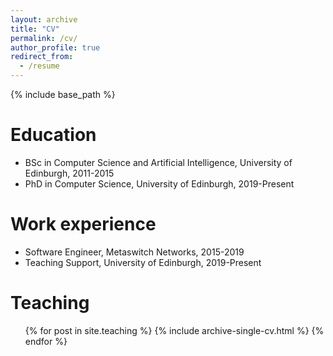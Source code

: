```yaml
---
layout: archive
title: "CV"
permalink: /cv/
author_profile: true
redirect_from:
  - /resume
---
```


{% include base_path %}

Education
======
* BSc in Computer Science and Artificial Intelligence, University of Edinburgh, 2011-2015
* PhD in Computer Science, University of Edinburgh, 2019-Present

Work experience
======
* Software Engineer, Metaswitch Networks, 2015-2019
* Teaching Support, University of Edinburgh, 2019-Present
  
<!-- Skills
======
* Skill 1
* Skill 2
  * Sub-skill 2.1
  * Sub-skill 2.2
  * Sub-skill 2.3
* Skill 3 -->

<!-- Publications -->
<!-- ====== -->
  <!-- <ul>{% for post in site.publications %} -->
  <!-- {% endfor %}</ul> -->
  
<!-- Talks -->
<!-- ====== -->
  <!-- <ul>{% for post in site.talks %} -->
  <!-- {% endfor %}</ul> -->
  
Teaching
======
  <ul>{% for post in site.teaching %}
    {% include archive-single-cv.html %}
  {% endfor %}</ul>
  
<!-- Service and leadership -->
<!-- ====== -->
<!-- * Currently signed in to 43 different slack teams -->
